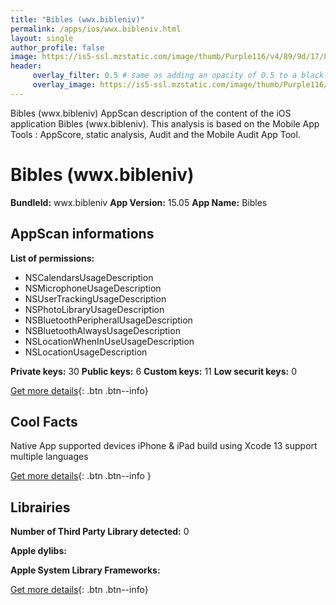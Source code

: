 ```yaml
---
title: "Bibles (wwx.bibleniv)"
permalink: /apps/ios/wwx.bibleniv.html
layout: single
author_profile: false
image: https://is5-ssl.mzstatic.com/image/thumb/Purple116/v4/89/9d/17/899d1798-7bff-9641-7ccf-f2806315b259/AppIcon-1x_U007emarketing-0-7-0-85-220.jpeg/512x512bb.jpg
header: 
     overlay_filter: 0.5 # same as adding an opacity of 0.5 to a black background
     overlay_image: https://is5-ssl.mzstatic.com/image/thumb/Purple116/v4/89/9d/17/899d1798-7bff-9641-7ccf-f2806315b259/AppIcon-1x_U007emarketing-0-7-0-85-220.jpeg/512x512bb.jpg
---
```

Bibles (wwx.bibleniv) AppScan description of the content of the iOS application Bibles (wwx.bibleniv). This analysis is based on the Mobile App Tools : AppScore, static analysis, Audit and the Mobile Audit App Tool.

# Bibles (wwx.bibleniv)

**BundleId:** wwx.bibleniv
**App Version:** 15.05
**App Name:** Bibles


## AppScan informations 

**List of permissions:** 
- NSCalendarsUsageDescription
- NSMicrophoneUsageDescription
- NSUserTrackingUsageDescription
- NSPhotoLibraryUsageDescription
- NSBluetoothPeripheralUsageDescription
- NSBluetoothAlwaysUsageDescription
- NSLocationWhenInUseUsageDescription
- NSLocationUsageDescription
  
  
**Private keys:** 30
**Public keys:** 6
**Custom keys:** 11
**Low securit keys:** 0
  
[Get more details](/pricing.html){: .btn .btn--info}

## Cool Facts

Native App
supported devices iPhone & iPad
build using Xcode 13
support multiple languages
  
[Get more details](/pricing.html){: .btn .btn--info }

## Librairies 
**Number of Third Party Library detected:** 0


**Apple dylibs:**


**Apple System Library Frameworks:**


  
[Get more details](/pricing.html){: .btn .btn--info}

